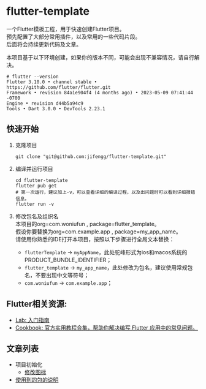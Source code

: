 # flutter-template

一个Flutter模板工程，用于快速创建Flutter项目。  
预先配置了大部分常用插件，以及常用的一些代码片段。  
后面将会持续更新代码及文章。

本项目基于以下环境创建，如果你的版本不同，可能会出现不兼容情况，请自行解决。

```
# flutter --version
Flutter 3.10.0 • channel stable • https://github.com/flutter/flutter.git
Framework • revision 84a1e904f4 (4 months ago) • 2023-05-09 07:41:44 -0700
Engine • revision d44b5a94c9
Tools • Dart 3.0.0 • DevTools 2.23.1
```

## 快速开始

1. 克隆项目

    ```shell
    git clone "git@github.com:jifengg/flutter-template.git"
    ```
2. 编译并运行项目
   
   ```shell
   cd flutter-template
   flutter pub get
   # 第一次运行，建议加上-v，可以查看详细的编译过程，以及出问题时可以看到详细报错信息。
   flutter run -v
   ```

3. 修改包名及组织名  
   本项目的org=com.woniufun , package=flutter_template。  
   假设你要替换为org=com.example.app , package=my_app_name。  
   请使用你熟悉的IDE打开本项目，按照以下步骤进行全局文本替换：
   - `flutterTemplate` -> `myAppName`，此处驼峰形式为ios和macos系统的PRODUCT_BUNDLE_IDENTIFIER；
   - `flutter_template` -> `my_app_name`，此处修改为包名，建议使用常规包名，不要出现中文等符号；
   - `com.woniufun` -> `com.example.app`；


## Flutter相关资源:

- [Lab: 入门指南](https://flutter.cn/docs/codelabs)
- [Cookbook: 官方实用教程合集，帮助你解决编写 Flutter 应用中的常见问题。](https://flutter.cn/docs/cookbook)

## 文章列表

- 项目初始化
  - [修改图标](docs/init.md#修改图标)
- [使用到的包的说明](docs/packages.md)
